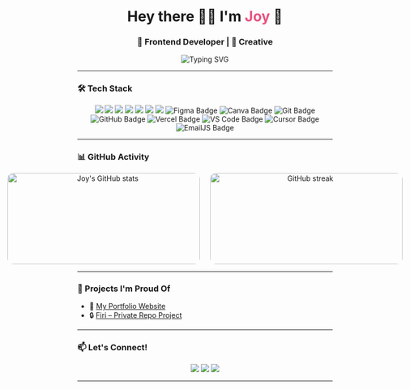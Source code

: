<h1 align="center">
  Hey there 👋🏽 I'm <span style="color:#e75480">Joy</span> 💖
</h1>

<h3 align="center">
  🌟 Frontend Developer | 🎨 Creative 
</h3>

<p align="center">
  <img src="https://readme-typing-svg.demolab.com?font=Fira+Code&weight=500&color=FF69B4&size=20&duration=3000&pause=1000&center=true&vCenter=true&width=500&lines=I+build+beautiful+UIs;I+make+magic+with+code+and+coffee;Always+learning+and+evolving" alt="Typing SVG" />
</p>

---

### 🛠️ Tech Stack

<p align="center">
  <img src="https://img.shields.io/badge/HTML5-E34F26?style=for-the-badge&logo=html5&logoColor=white" />
  <img src="https://img.shields.io/badge/CSS3-1572B6?style=for-the-badge&logo=css3&logoColor=white" />
  <img src="https://img.shields.io/badge/JavaScript-F7DF1E?style=for-the-badge&logo=javascript&logoColor=black" />
  <img src="https://img.shields.io/badge/Tailwind-38B2AC?style=for-the-badge&logo=tailwind-css&logoColor=white" />
  <img src="https://img.shields.io/badge/Bootstrap-563D7C?style=for-the-badge&logo=bootstrap&logoColor=white" />
  <img src="https://img.shields.io/badge/React-20232A?style=for-the-badge&logo=react&logoColor=61DAFB" />
  <img src="https://img.shields.io/badge/Next.js-black?style=for-the-badge&logo=next.js&logoColor=white" />
  <img src="https://img.shields.io/badge/Figma-F24E1E?style=for-the-badge&logo=figma&logoColor=white" alt="Figma Badge" />
  <img src="https://img.shields.io/badge/Canva-00C4CC?style=for-the-badge&logo=canva&logoColor=white" alt="Canva Badge" />
  <img src="https://img.shields.io/badge/Git-F05032?style=for-the-badge&logo=git&logoColor=white" alt="Git Badge" />
  <img src="https://img.shields.io/badge/GitHub-181717?style=for-the-badge&logo=github&logoColor=white" alt="GitHub Badge" />
  <img src="https://img.shields.io/badge/Vercel-000000?style=for-the-badge&logo=vercel&logoColor=white" alt="Vercel Badge" />
  <img src="https://img.shields.io/badge/VSCode-007ACC?style=for-the-badge&logo=visualstudiocode&logoColor=white" alt="VS Code Badge" />
  <img src="https://img.shields.io/badge/Cursor-1A1A1A?style=for-the-badge&logo=Cursor&logoColor=white" alt="Cursor Badge" />
  <img src="https://img.shields.io/badge/EmailJS-06B6D4?style=for-the-badge&logo=emailjs&logoColor=white" alt="EmailJS Badge" />
</p>

---
### 📊 GitHub Activity

<div align="center" style="display: flex; justify-content: center; gap: 20px; align-items: stretch;">
  <img 
    src="https://github-readme-stats.vercel.app/api?username=joy-chukwu&show_icons=true&hide_title=true&hide_border=true&include_all_commits=true&count_private=true&theme=react&hide=issues"
    width="380"
    height="180"
    style="object-fit: contain; border-radius: 12px;"
    alt="Joy's GitHub stats"
  />
  <img 
    src="https://github-readme-streak-stats.herokuapp.com?user=joy-chukwu&hide_border=true&theme=react"
    width="380"
    height="180"
    style="object-fit: contain; border-radius: 12px;"
    alt="GitHub streak"
  />
</div>

---

### 🌟 Projects I'm Proud Of

- 🔗 [My Portfolio Website](https://github.com/joy-chukwu/portfolio)
- 🔒 [Firi – Private Repo Project](#)


---

### 📫 Let's Connect!

<p align="center">
  <a href="https://www.instagram.com/joyy.ck/"><img src="https://img.shields.io/badge/Instagram-E4405F?style=for-the-badge&logo=instagram&logoColor=white" /></a>
  <a href="https://linkedin.com/in/joy-chukwu-ng"><img src="https://img.shields.io/badge/LinkedIn-0077B5?style=for-the-badge&logo=linkedin&logoColor=white" /></a>
  <a href="mailto:joychukwu10@gmail.com"><img src="https://img.shields.io/badge/Gmail-D14836?style=for-the-badge&logo=gmail&logoColor=white" /></a>
</p>

---

